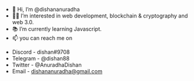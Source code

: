 - 👋 Hi, I’m @dishananuradha
- 👨‍💻 I’m interested in web development, blockchain & cryptography and web 3.0.
- 📚 I’m currently learning Javascript.
- 📫 you can reach me on
* Discord - dishan#9708
* Telegram - @dishan88
* Twitter - @AnuradhaDishan
* Email - dishananuradha@gmail.com

<!---
dishananuradha/dishananuradha is a ✨ special ✨ repository because its `README.md` (this file) appears on your GitHub profile.
You can click the Preview link to take a look at your changes.
--->
